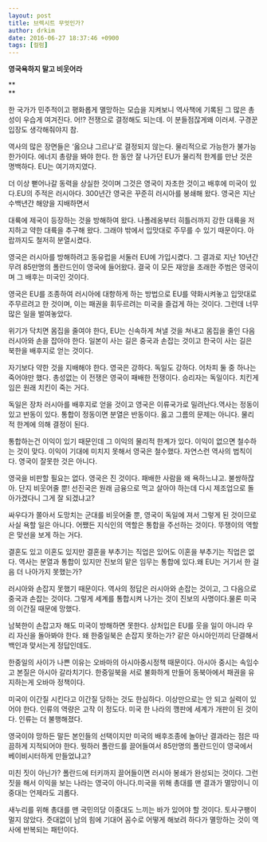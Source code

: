 ```yaml
---
layout: post
title: 브렉시트 무엇인가?
author: drkim
date: 2016-06-27 18:37:46 +0900
tags: [컬럼]
---
```

**영국욕하지 말고 비웃어라**

**  
** 

한 국가가 민주적이고 평화롭게 멸망하는 모습을 지켜보니 역사책에 기록된 그 많은 총성이 우습게 여겨진다. 어!? 전쟁으로 결정해도 되는데. 이 분들점잖게왜 이러셔. 구경꾼 입장도 생각해줘야지 참.  


역사의 많은 장면들은 ‘옳으냐 그르냐’로 결정되지 않는다. 물리적으로 가능한가 불가능한가이다. 에너지 총량을 봐야 한다. 한 동안 잘 나가던 EU가 물리적 한계를 만난 것은 명백하다. EU는 여기까지였다.

  


더 이상 뻗어나갈 동력을 상실한 것이며 그것은 영국이 자초한 것이고 배후에 미국이 있다.EU의 주적은 러시아다. 300년간 영국은 꾸준히 러시아를 봉쇄해 왔다. 영국은 지난 수백년간 해양을 지배하면서

  


대륙에 제국이 등장하는 것을 방해하여 왔다. 나폴레옹부터 히틀러까지 강한 대륙을 저지하고 약한 대륙을 추구해 왔다. 그래야 밖에서 입맛대로 주무를 수 있기 때문이다. 아랍까지도 철저히 분열시켰다.

  


영국은 러시아를 방해하려고 동유럽을 서둘러 EU에 가입시켰다. 그 결과로 지난 10년간 무려 85만명의 폴란드인이 영국에 들어왔다. 결국 이 모든 재앙을 초래한 주범은 영국이며 그 배후는 미국인 것이다. 

  


영국은 EU를 조종하여 러시아에 대항하게 하는 방법으로 EU를 약화시켜놓고 입맛대로 주무르려고 한 것이며, 이는 패권을 휘두르려는 미국을 즐겁게 하는 것이다. 그런데 너무 많은 일을 벌여놓았다. 

  


위기가 닥치면 몸집을 줄여야 한다, EU는 신속하게 쳐낼 것을 쳐내고 몸집을 줄인 다음 러시아와 손을 잡아야 한다. 일본이 사는 길은 중국과 손잡는 것이고 한국이 사는 길은 북한을 배후지로 얻는 것이다. 

  


자기보다 약한 것을 지배해야 한다. 영국은 강하다. 독일도 강하다. 어차피 둘 중 하나는 죽어야만 했다. 총성없는 이 전쟁은 영국이 패배한 전쟁이다. 승리자는 독일이다. 치킨게임은 원래 치킨이 죽는 거다.

  


독일은 장차 러시아를 배후지로 얻을 것이고 영국은 이류국가로 밀려난다.역사는 정동이 있고 반동이 있다. 통합이 정동이면 분열은 반동이다. 옳고 그름의 문제는 아니다. 물리적 한계에 의해 결정이 된다.

  


통합하는건 이익이 있기 때문인데 그 이익의 물리적 한계가 있다. 이익이 없으면 철수하는 것이 맞다. 이익이 기대에 미치지 못해서 영국은 철수했다. 자연스런 역사의 법칙이다. 영국이 잘못한 것은 아니다.

  


영국을 비판할 필요는 없다. 영국은 진 것이다. 패배한 사람을 왜 욕하느냐고. 불쌍하잖아. 단지 비웃어줄 뿐! 선진국은 원래 금융으로 먹고 살아야 하는데 다시 제조업으로 돌아가겠다니 그게 잘 되겠냐고?



싸우다가 쫄아서 도망치는 군대를 비웃어줄 뿐, 영국이 독일에 져서 그렇게 된 것이므로 사실 욕할 일은 아니다. 어쨌든 지식인의 역할은 통합을 주선하는 것이다. 뚜쟁이의 역할은 맞선을 보게 하는 거다.

  


결혼도 있고 이혼도 있지만 결혼을 부추기는 직업은 있어도 이혼을 부추기는 직업은 없다. 역사는 분열과 통합이 있지만 진보의 맡은 임무는 통합에 있다.왜 EU는 거기서 한 걸음 더 나아가지 못했는가?

  


러시아와 손잡지 못했기 때문이다. 역사의 정답은 러시아와 손잡는 것이고, 그 다음으로 중국과 손잡는 것이다. 그렇게 세계를 통합시켜 나가는 것이 진보의 사명이다.물론 미국의 이간질 때문에 망했다.

  


남북한이 손잡고자 해도 미국이 방해하면 못한다. 상처입은 EU를 웃을 일이 아니라 우리 자신을 돌아봐야 한다. 왜 한중일북은 손잡지 못하는가? 같은 아시아인끼리 단결해서 백인과 맞서는게 정답인데도.

  


한중일의 사이가 나쁜 이유는 오바마의 아시아중시정책 때문이다. 아시아 중시는 속임수고 본질은 아시아 갈라치기다. 한중일북을 서로 불화하게 만들어 동북아에서 패권을 유지하는게 오바마 정책이다.

  


미국이 이간질 시킨다고 이간질 당하는 것도 한심하다. 이상만으로는 안 되고 실력이 있어야 한다. 인류의 역량은 고작 이 정도다. 미국 한 나라의 깽판에 세계가 개판이 된 것이다. 인류는 더 불행해졌다.

  


영국이야 망하든 말든 본인들의 선택이지만 미국의 배후조종에 놀아난 결과라는 점은 따끔하게 지적되어야 한다. 뭣하러 폴란드를 끌어들여서 85만명의 폴란드인이 영국에서 베이비시터하게 만들었냐고?

  


미친 짓이 아닌가? 폴란드에 터키까지 끌어들이면 러시아 봉쇄가 완성되는 것이다. 그런 짓을 해서 이익을 보는 나라는 영국이 아니다.미국을 위해 총대를 맨 결과가 멸망이니 이중대는 언제라도 괴롭다.

  


새누리를 위해 총대를 맨 국민의당 이중대도 느끼는 바가 있어야 할 것이다. 토사구팽이 멀지 않았다. 줏대없이 남의 힘에 기대어 꼼수로 어떻게 해보려 하다가 멸망하는 것이 역사에 반복되는 패턴이다.